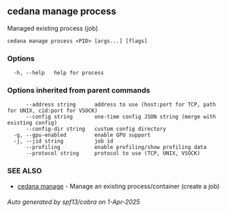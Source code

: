 ## cedana manage process

Managed existing process (job)

```
cedana manage process <PID> [args...] [flags]
```

### Options

```
  -h, --help   help for process
```

### Options inherited from parent commands

```
      --address string      address to use (host:port for TCP, path for UNIX, cid:port for VSOCK)
      --config string       one-time config JSON string (merge with existing config)
      --config-dir string   custom config directory
  -g, --gpu-enabled         enable GPU support
  -j, --jid string          job id
      --profiling           enable profiling/show profiling data
      --protocol string     protocol to use (TCP, UNIX, VSOCK)
```

### SEE ALSO

* [cedana manage](cedana_manage.md)	 - Manage an existing process/container (create a job)

###### Auto generated by spf13/cobra on 1-Apr-2025

